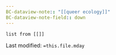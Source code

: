 ```yaml
---
BC-dataview-note:: "[[queer ecology]]"
BC-dataview-note-field:: down
---
```

```dataview
list from [[]]
```




Last modified: `=this.file.mday`